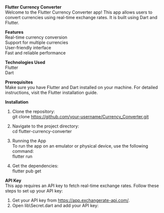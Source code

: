 **Flutter Currency Converter**  
Welcome to the Flutter Currency Converter app! This app allows users to convert currencies using real-time exchange rates. It is built using Dart and Flutter.  

**Features**  
Real-time currency conversion  
Support for multiple currencies  
User-friendly interface  
Fast and reliable performance   


**Technologies Used**  
Flutter  
Dart  


**Prerequisites**  
Make sure you have Flutter and Dart installed on your machine. For detailed instructions, visit the Flutter installation guide.  

**Installation**  
1. Clone the repository:  
  git clone https://github.com/your-username/Currency_Converter.git    

2. Navigate to the project directory:  
  cd flutter-currency-converter

4. Running the App  
  To run the app on an emulator or physical device, use the following command:   
  flutter run    

6. Get the dependencies:  
  flutter pub get    


**API Key**  
This app requires an API key to fetch real-time exchange rates. Follow these steps to set up your API key:  

1. Get your API key from https://app.exchangerate-api.com/.  
2. Open lib\Secret.dart and add your API key:





